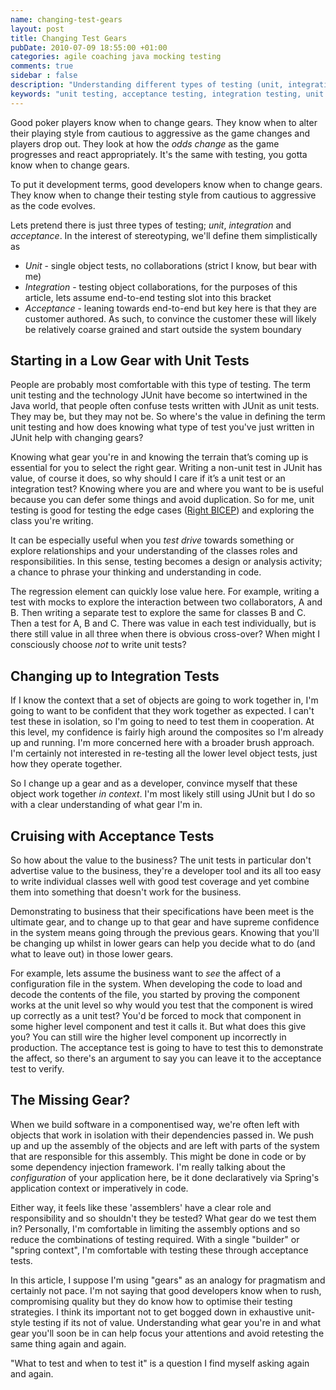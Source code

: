 ```yaml
---
name: changing-test-gears
layout: post
title: Changing Test Gears
pubDate: 2010-07-09 18:55:00 +01:00
categories: agile coaching java mocking testing
comments: true
sidebar : false
description: "Understanding different types of testing (unit, integration, acceptance) and when each is appropriate is a subtle skill. Optimising your approach and avoiding duplicate testing requires you know the context you're working in and what's coming up."
keywords: "unit testing, acceptance testing, integration testing, unit vs acceptance testing, agile testing, user testing, uat, java, spring, application context, builder pattern"
---
```


Good poker players know when to change gears. They know when to alter their playing style from cautious to aggressive as the game changes and players drop out. They look at how the _odds change_ as the game progresses and react appropriately. It's the same with testing, you gotta know when to change gears.
  
To put it development terms, good developers know when to change gears. They know when to change their testing style from cautious to aggressive as the code evolves.

Lets pretend there is just three types of testing; _unit_, _integration_ and _acceptance_. In the interest of stereotyping, we'll define them simplistically as

  * _Unit_ - single object tests, no collaborations (strict I know, but bear with me)
  * _Integration_ - testing object collaborations, for the purposes of this article, lets assume end-to-end testing slot into this bracket
  * _Acceptance_ - leaning towards end-to-end but key here is that they are customer authored. As such, to convince the customer these will likely be relatively coarse grained and start outside the system boundary

<!-- more -->

## Starting in a Low Gear with Unit Tests

  
People are probably most comfortable with this type of testing. The term unit testing and the technology JUnit have become so intertwined in the Java world, that people often confuse tests written with JUnit as unit tests. They may be, but they may not be. So where's the value in defining the term unit testing and how does knowing what type of test you've just written in JUnit help with changing gears?

  
Knowing what gear you're in and knowing the terrain that’s coming up is essential for you to select the right gear. Writing a non-unit test in JUnit has value, of course it does, so why should I care if it’s a unit test or an integration test? Knowing where you are and where you want to be is useful because you can defer some things and avoid duplication. So for me, unit testing is good for testing the edge cases ([Right BICEP](http://lmgtfy.com/?q=right+bicep+junit+testing)) and exploring the class you're writing.

It can be especially useful when you _test drive_ towards something or explore relationships and your understanding of the classes roles and responsibilities. In this sense, testing becomes a design or analysis activity; a chance to phrase your thinking and understanding in code.

The regression element can quickly lose value here. For example, writing a test with mocks to explore the interaction between two collaborators, A and B. Then writing a separate test to explore the same for classes B and C. Then a test for A, B and C. There was value in each test individually, but is there still value in all three when there is obvious cross-over? When might I consciously choose _not_ to write unit tests?
  

## Changing up to Integration Tests

  
If I know the context that a set of objects are going to work together in, I'm going to want to be confident that they work together as expected. I can't test these in isolation, so I'm going to need to test them in cooperation. At this level, my confidence is fairly high around the composites so I'm already up and running. I'm more concerned here with a broader brush approach. I'm certainly not interested in re-testing all the lower level object tests, just how they operate together.

So I change up a gear and as a developer, convince myself that these object work together _in context_. I'm most likely still using JUnit but I do so with a clear understanding of what gear I'm in.

  

## Cruising with Acceptance Tests

  
So how about the value to the business? The unit tests in particular don't advertise value to the business, they're a developer tool and its all too easy to write individual classes well with good test coverage and yet combine them into something that doesn't work for the business.

Demonstrating to business that their specifications have been meet is the ultimate gear, and to change up to that gear and have supreme confidence in the system means going through the previous gears. Knowing that you'll be changing up whilst in lower gears can help you decide what to do (and what to leave out) in those lower gears.

  
For example, lets assume the business want to _see_ the affect of a configuration file in the system. When developing the code to load and decode the contents of the file, you started by proving the component works at the unit level so why would you test that the component is wired up correctly as a unit test? You'd be forced to mock that component in some higher level component and test it calls it. But what does this give you? You can still wire the higher level component up incorrectly in production. The acceptance test is going to have to test this to demonstrate the affect, so there's an argument to say you can leave it to the acceptance test to verify.


## The Missing Gear?

  
When we build software in a componentised way, we're often left with objects that work in isolation with their dependencies passed in. We push up and up the assembly of the objects and are left with parts of the system that are responsible for this assembly. This might be done in code or by some dependency injection framework. I'm really talking about the _configuration_ of your application here, be it done declaratively via Spring's application context or imperatively in code.

Either way, it feels like these 'assemblers' have a clear role and responsibility and so shouldn't they be tested? What gear do we test them in? Personally, I'm comfortable in limiting the assembly options and so reduce the combinations of testing required. With a single "builder" or "spring context", I'm comfortable with testing these through acceptance tests.

  
In this article, I suppose I'm using "gears" as an analogy for pragmatism and certainly not pace. I'm not saying that good developers know when to rush, compromising quality but they do know how to optimise their testing strategies. I think its important not to get bogged down in exhaustive unit-style testing if its not of value. Understanding what gear you're in and what gear you'll soon be in can help focus your attentions and avoid retesting the same thing again and again.

"What to test and when to test it" is a question I find myself asking again and again.

  



